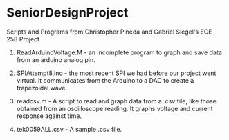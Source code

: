 # SeniorDesignProject
Scripts and Programs from Christopher Pineda and Gabriel Siegel's ECE 258 Project

1. ReadArduinoVoltage.M - an incomplete program to graph and save data from an arduino analog pin.

2. SPIAttempt8.ino - the most recent SPI we had before our project went virtual. It communicates from the Arduino to a DAC to create a trapezoidal wave.

3. readcsv.m - A script to read and graph data from a .csv file, like those obtained from an oscilloscope reading. It graphs voltage and current response against time.

4. tek0059ALL.csv - A sample .csv file.
